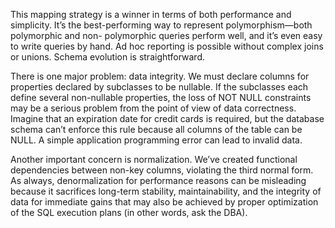 This mapping strategy is a winner in terms of both performance and simplicity. It’s the best-performing way to represent polymorphism—both polymorphic and non- polymorphic queries perform well, and it’s even easy to write queries by hand. Ad hoc reporting is possible without complex joins or unions. Schema evolution is straightforward.

There is one major problem: data integrity. We must declare columns for properties declared by subclasses to be nullable. If the subclasses each define several non-nullable properties, the loss of NOT NULL constraints may be a serious problem from the point of view of data correctness. Imagine that an expiration date for credit cards is required, but the database schema can’t enforce this rule because all columns of the table can be NULL. A simple application programming error can lead to invalid data.

Another important concern is normalization. We’ve created functional dependencies between non-key columns, violating the third normal form. As always, denormalization for performance reasons can be misleading because it sacrifices long-term stability, maintainability, and the integrity of data for immediate gains that may also be achieved by proper optimization of the SQL execution plans (in other words, ask the DBA).